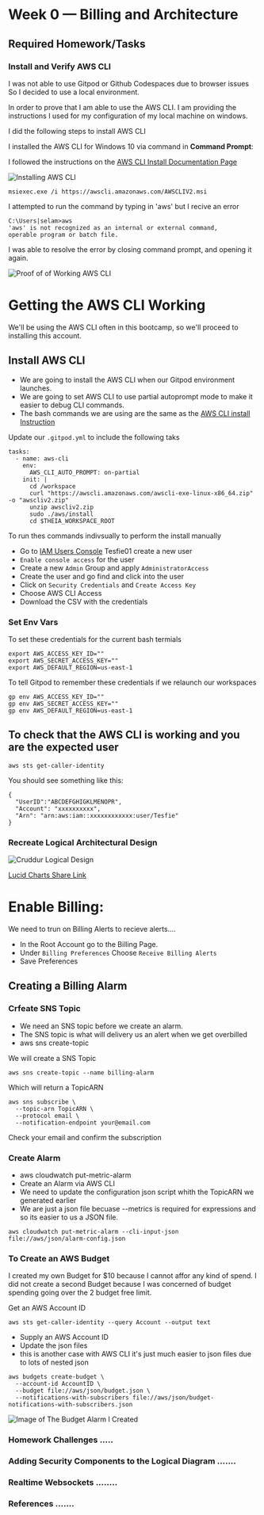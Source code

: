 # Week 0 — Billing and Architecture

## Required Homework/Tasks

### Install and Verify AWS CLI

I was not able to use Gitpod or Github Codespaces due to browser issues
So I decided to use a local environment.

In order to prove that I am able to use the AWS CLI.
I am providing the instructions I used for my configuration of my local machine on windows.

I did the following steps to install AWS CLI

I installed the AWS CLI for Windows 10 via command in **Command Prompt**:

I followed the instructions on the [AWS CLI Install Documentation Page](https://docs.aws.amazon.com/cli/latest/userguide/getting-started-install.html)

![Installing AWS CLI](assets/Installing%20windows%20AWS%20CLI.png)

```
msiexec.exe /i https://awscli.amazonaws.com/AWSCLIV2.msi
```

I attempted to run the command by typing in 'aws' but I recive an error

```
C:\Users|selam>aws
'aws' is not recognized as an internal or external command,
operable program or batch file.
```

I was able to resolve the error by closing command prompt, and opening it again.

![Proof of of Working AWS CLI](assets/Proof%20of%20working%20aWS%20CLI.png)


# Getting the AWS CLI Working
We'll be using the AWS CLI often in this bootcamp, so we'll proceed to installing this account.

## Install AWS CLI

* We are going to install the AWS CLI when our Gitpod environment launches.
* We are going to set AWS CLI to use partial autoprompt mode to make it easier to debug CLI commands.
* The bash commands we are using are the same as the [AWS CLI install Instruction](https://docs.aws.amazon.com/cli/latest/userguide/getting-started-install.html)

Update our ``` .gitpod.yml ``` to include the following taks

```
tasks:
  - name: aws-cli
    env:
      AWS_CLI_AUTO_PROMPT: on-partial
    init: |
      cd /workspace
      curl "https://awscli.amazonaws.com/awscli-exe-linux-x86_64.zip" -o "awscliv2.zip"
      unzip awscliv2.zip
      sudo ./aws/install
      cd $THEIA_WORKSPACE_ROOT

```

To run thes commands indivsually to perform the install manually

* Go to [IAM Users Console](https://us-east-1.console.aws.amazon.com/iamv2/home?region=us-east-1) Tesfie01 create a new user
*  ``` Enable console access ``` for the user
*  Create a new ``` Admin ``` Group and apply ``` AdministratorAccess ```
*  Create the user and go find and click into the user
*  Click on ``` Security Credentials ``` and ``` Create Access Key ```
*  Choose AWS CLI Access
*  Download the CSV with the credentials

### Set Env Vars

To set these credentials for the current bash termials

```
export AWS_ACCESS_KEY_ID=""
export AWS_SECRET_ACCESS_KEY=""
export AWS_DEFAULT_REGION=us-east-1

```

To tell Gitpod to remember these credentials if we relaunch our workspaces

```
gp env AWS_ACCESS_KEY_ID=""
gp env AWS_SECRET_ACCESS_KEY=""
gp env AWS_DEFAULT_REGION=us-east-1

```

## To check that the AWS CLI is working and you are the expected user

```
aws sts get-caller-identity

```
You should see something like this:

```
{
  "UserID":"ABCDEFGHIGKLMENOPR",
  "Account": "xxxxxxxxxx",
  "Arn": "arn:aws:iam::xxxxxxxxxxxx:user/Tesfie"
}

```

### Recreate Logical Architectural Design

![Cruddur Logical Design](assets/Logical-Architecture-recreation-diagram.png)

[Lucid Charts Share Link](https://lucid.app/lucidchart/aec6d9f5-e6a3-42a2-8aaf-cb6a76a0fc63/edit?viewport_loc=-114%2C93%2C1707%2C753%2C0_0&invitationId=inv_85db70eb-26ed-45e7-91f2-634df1312b23)


# Enable Billing:

We need to trun on Billing Alerts to recieve alerts....

* In the Root Account go to the Billing Page.
* Under ``` Billing Preferences ``` Choose ``` Receive Billing Alerts ```
* Save Preferences

## Creating a Billing Alarm

### Crfeate SNS Topic

* We need an SNS topic before we create an alarm.
* The SNS topic is what will delivery us an alert when we get overbilled
* aws sns create-topic

We will create a SNS Topic

``` aws sns create-topic --name billing-alarm ```

Which will return a TopicARN

```
aws sns subscribe \
  --topic-arn TopicARN \
  --protocol email \
  --notification-endpoint your@email.com

```
Check your email and confirm the subscription

### Create Alarm

* aws cloudwatch put-metric-alarm
* Create an Alarm via AWS CLI
* We need to update the configuration json script whith the TopicARN we generated earlier
* We are just a json file becuase --metrics is required for expressions and so its easier to us a JSON file.

```
aws cloudwatch put-metric-alarm --cli-input-json file://aws/json/alarm-config.json

```


### To Create an AWS Budget

I created my own Budget for $10 because I cannot affor any kind of spend.
I did not create a second Budget because I was concerned of budget spending going over the 2 budget free limit.

Get an AWS Account ID
```
aws sts get-caller-identity --query Account --output text

```

* Supply an AWS Account ID
* Update the json files
* this is another case with AWS CLI it's just much easier to json files due to lots of nested json

```
aws budgets create-budget \
  --account-id AccountID \
  --budget file://aws/json/budget.json \
  --notifications-with-subscribers file://aws/json/budget-notifications-with-subscribers.json

```

![Image of The Budget Alarm I Created](assets/Budgeting%20Alarm.png)



### Homework Challenges .....

### Adding Security Components to the Logical Diagram .......

### Realtime Websockets ........

### References .......

